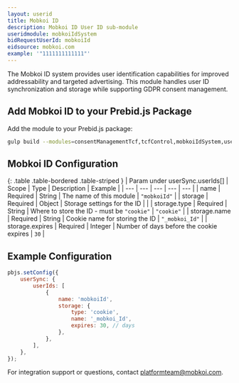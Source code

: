 ```yaml
---
layout: userid
title: Mobkoi ID
description: Mobkoi ID User ID sub-module
useridmodule: mobkoiIdSystem
bidRequestUserId: mobkoiId
eidsource: mobkoi.com
example: '"1111111111111"'
---
```


The Mobkoi ID system provides user identification capabilities for improved addressability and targeted advertising. This module handles user ID synchronization and storage while supporting GDPR consent management.

## Add Mobkoi ID to your Prebid.js Package

Add the module to your Prebid.js package:

```bash
gulp build --modules=consentManagementTcf,tcfControl,mobkoiIdSystem,userId
```

## Mobkoi ID Configuration

{: .table .table-bordered .table-striped }
| Param under userSync.userIds[] | Scope | Type | Description | Example |
| --- | --- | --- | --- | --- |
| name | Required | String | The name of this module | `"mobkoiId"` |
| storage | Required | Object | Storage settings for the ID | |
| storage.type | Required | String | Where to store the ID - must be `"cookie"` | `"cookie"` |
| storage.name | Required | String | Cookie name for storing the ID | `"_mobkoi_Id"` |
| storage.expires | Required | Integer | Number of days before the cookie expires | `30` |

## Example Configuration

```javascript
pbjs.setConfig({
    userSync: {
        userIds: [
            {
                name: 'mobkoiId',
                storage: {
                    type: 'cookie',
                    name: '_mobkoi_Id',
                    expires: 30, // days
                },
            },
        ],
    },
});
```

For integration support or questions, contact <platformteam@mobkoi.com>.

